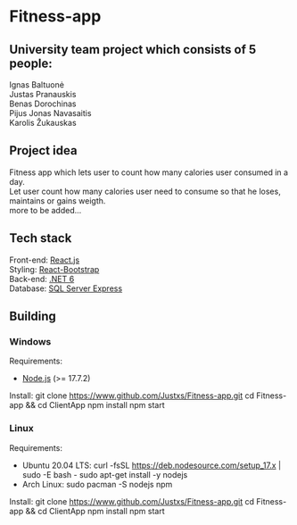# Fitness-app

## University team project which consists of 5 people:

Ignas Baltuonė<br/>
Justas Pranauskis<br/>
Benas Dorochinas<br/>
Pijus Jonas Navasaitis<br/>
Karolis Žukauskas<br/>

## Project idea

Fitness app which lets user to count how many calories user consumed in a day.<br/>
Let user count how many calories user need to consume so that he loses, maintains or gains weigth.<br/>
more to be added...<br/>

## Tech stack

Front-end: [React.js](https://reactjs.org/)<br/>
Styling: [React-Bootstrap](https://react-bootstrap.github.io/)<br/>
Back-end: [.NET 6](https://dotnet.microsoft.com/en-us/)<br/>
Database: [SQL Server Express](https://www.microsoft.com/en-us/sql-server/)<br/>

## Building

### Windows

Requirements:
 - [Node.js](https://nodejs.org/en/download/current/) (>= 17.7.2)

Install:
    git clone https://www.github.com/Justxs/Fitness-app.git
    cd Fitness-app && cd ClientApp
    npm install
    npm start

### Linux

Requirements:
 - Ubuntu 20.04 LTS:
    curl -fsSL https://deb.nodesource.com/setup_17.x | sudo -E bash -
    sudo apt-get install -y nodejs
 - Arch Linux:
    sudo pacman -S nodejs npm

Install:
    git clone https://www.github.com/Justxs/Fitness-app.git
    cd Fitness-app && cd ClientApp
    npm install
    npm start
